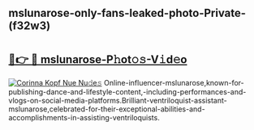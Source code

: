 ## mslunarose-only-fans​-leaked-photo​-Private-(f32w3)


# <h2><a href="https://mediaupload.pro?title=mslunarose&ref=git">🔗👉 🔴 mslunarose-P𝚑ot𝚘𝚜-V𝚒d𝚎o</a></h2>

[![Corinna Kopf Nue Nu𝚍e𝚜](https://i.imgur.com/0qMVB7G.gif)](https://mediaupload.pro?title=mslunarose&ref=git)
Online-influencer-mslunarose,known-for-publishing-dance-and-lifestyle-content,-including-performances-and-vlogs-on-social-media-platforms.Brilliant-ventriloquist-assistant-mslunarose,celebrated-for-their-exceptional-abilities-and-accomplishments-in-assisting-ventriloquists.  